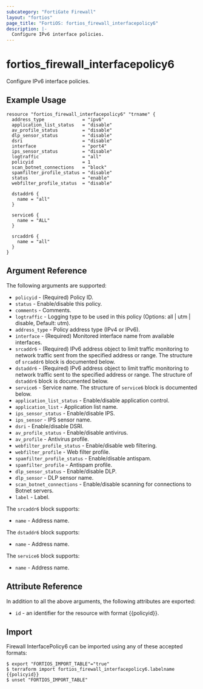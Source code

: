 ```yaml
---
subcategory: "FortiGate Firewall"
layout: "fortios"
page_title: "FortiOS: fortios_firewall_interfacepolicy6"
description: |-
  Configure IPv6 interface policies.
---
```


# fortios_firewall_interfacepolicy6
Configure IPv6 interface policies.

## Example Usage

```hcl
resource "fortios_firewall_interfacepolicy6" "trname" {
  address_type              = "ipv6"
  application_list_status   = "disable"
  av_profile_status         = "disable"
  dlp_sensor_status         = "disable"
  dsri                      = "disable"
  interface                 = "port4"
  ips_sensor_status         = "disable"
  logtraffic                = "all"
  policyid                  = 1
  scan_botnet_connections   = "block"
  spamfilter_profile_status = "disable"
  status                    = "enable"
  webfilter_profile_status  = "disable"

  dstaddr6 {
    name = "all"
  }

  service6 {
    name = "ALL"
  }

  srcaddr6 {
    name = "all"
  }
}
```

## Argument Reference

The following arguments are supported:

* `policyid` - (Required) Policy ID.
* `status` - Enable/disable this policy.
* `comments` - Comments.
* `logtraffic` - Logging type to be used in this policy (Options: all | utm | disable, Default: utm).
* `address_type` - Policy address type (IPv4 or IPv6).
* `interface` - (Required) Monitored interface name from available interfaces.
* `srcaddr6` - (Required) IPv6 address object to limit traffic monitoring to network traffic sent from the specified address or range. The structure of `srcaddr6` block is documented below.
* `dstaddr6` - (Required) IPv6 address object to limit traffic monitoring to network traffic sent to the specified address or range. The structure of `dstaddr6` block is documented below.
* `service6` - Service name. The structure of `service6` block is documented below.
* `application_list_status` - Enable/disable application control.
* `application_list` - Application list name.
* `ips_sensor_status` - Enable/disable IPS.
* `ips_sensor` - IPS sensor name.
* `dsri` - Enable/disable DSRI.
* `av_profile_status` - Enable/disable antivirus.
* `av_profile` - Antivirus profile.
* `webfilter_profile_status` - Enable/disable web filtering.
* `webfilter_profile` - Web filter profile.
* `spamfilter_profile_status` - Enable/disable antispam.
* `spamfilter_profile` - Antispam profile.
* `dlp_sensor_status` - Enable/disable DLP.
* `dlp_sensor` - DLP sensor name.
* `scan_botnet_connections` - Enable/disable scanning for connections to Botnet servers.
* `label` - Label.

The `srcaddr6` block supports:

* `name` - Address name.

The `dstaddr6` block supports:

* `name` - Address name.

The `service6` block supports:

* `name` - Address name.


## Attribute Reference

In addition to all the above arguments, the following attributes are exported:
* `id` - an identifier for the resource with format {{policyid}}.

## Import

Firewall InterfacePolicy6 can be imported using any of these accepted formats:
```
$ export "FORTIOS_IMPORT_TABLE"="true"
$ terraform import fortios_firewall_interfacepolicy6.labelname {{policyid}}
$ unset "FORTIOS_IMPORT_TABLE"
```

